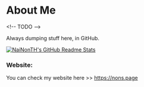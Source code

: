 # About Me

\<!-- TODO -->

Always dumping stuff here, in GitHub.

[![NaiNonTH's GitHub Readme Stats](https://github-readme-stats.vercel.app/api/top-langs/?username=nainonth&layout=compact&size_weight=0.2&count_weight=0.8&bg_color=fff4e6&text_color=271c09&title_color=271c09&border_color=271c09&icon_color=271c09)](https://github-readme-stats.vercel.app)

### Website:
You can check my website here >> https://nons.page
